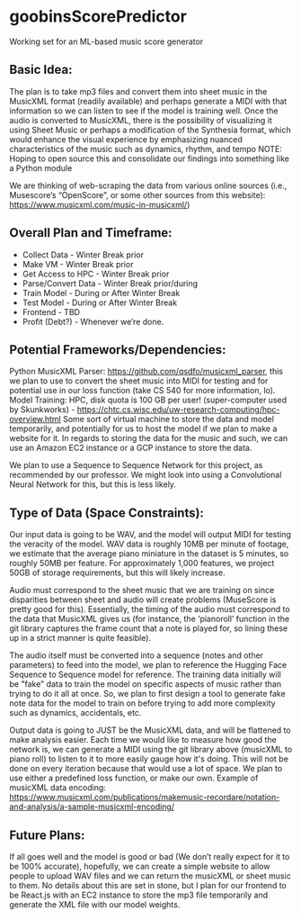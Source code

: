 # goobinsScorePredictor
Working set for an ML-based music score generator

## Basic Idea:
The plan is to take mp3 files and convert them into sheet music in the MusicXML format (readily available) and perhaps generate a MIDI with that information so we can listen to see if the model is training well.
Once the audio is converted to MusicXML, there is the possibility of visualizing it using Sheet Music or perhaps a modification of the Synthesia format, which would enhance the visual experience by emphasizing nuanced characteristics of the music such as dynamics, rhythm, and tempo
NOTE: Hoping to open source this and consolidate our findings into something like a Python module

We are thinking of web-scraping the data from various online sources (i.e., Musescore’s “OpenScore”, or some other sources from this website): https://www.musicxml.com/music-in-musicxml/)

## Overall Plan and Timeframe:
- Collect Data - Winter Break prior
- Make VM - Winter Break prior
- Get Access to HPC - Winter Break prior
- Parse/Convert Data - Winter Break prior/during
- Train Model - During or After Winter Break
- Test Model - During or After Winter Break
- Frontend - TBD
- Profit (Debt?) - Whenever we’re done.

## Potential Frameworks/Dependencies:
Python MusicXML Parser: https://github.com/qsdfo/musicxml_parser, this we plan to use to convert the sheet music into MIDI for testing and for potential use in our loss function (take CS 540 for more information, lo).
Model Training: HPC, disk quota is 100 GB per user! (super-computer used by Skunkworks) - https://chtc.cs.wisc.edu/uw-research-computing/hpc-overview.html 
Some sort of virtual machine to store the data and model temporarily, and potentially for us to host the model if we plan to make a website for it. In regards to storing the data for the music and such, we can use an Amazon EC2 instance or a GCP instance to store the data.

We plan to use a Sequence to Sequence Network for this project, as recommended by our professor. We might look into using a Convolutional Neural Network for this, but this is less likely.

## Type of Data (Space Constraints):
Our input data is going to be WAV, and the model will output MIDI for testing the veracity of the model.
WAV data is roughly 10MB per minute of footage, we estimate that the average piano miniature in the dataset is 5 minutes, so roughly 50MB per feature.  For approximately 1,000 features, we project 50GB of storage requirements, but this will likely increase.

Audio must correspond to the sheet music that we are training on since disparities between sheet and audio will create problems (MuseScore is pretty good for this).  Essentially, the timing of the audio must correspond to the data that MusicXML gives us (for instance, the ‘pianoroll’ function in the git library captures the frame count that a note is played for, so lining these up in a strict manner is quite feasible).

The audio itself must be converted into a sequence (notes and other parameters) to feed into the model, we plan to reference the Hugging Face Sequence to Sequence model for reference. The training data initially will be "fake" data to train the model on specific aspects of music rather than trying to do it all at once. So, we plan to first design a tool to generate fake note data for the model to train on before trying to add more complexity such as dynamics, accidentals, etc.

Output data is going to JUST be the MusicXML data, and will be flattened to make analysis easier. Each time we would like to measure how good the network is, we can generate a MIDI using the git library above (musicXML to piano roll) to listen to it to more easily gauge how it's doing. This will not be done on every iteration because that would use a lot of space. We plan to use either a predefined loss function, or make our own.
Example of musicXML data encoding: https://www.musicxml.com/publications/makemusic-recordare/notation-and-analysis/a-sample-musicxml-encoding/ 

## Future Plans:
If all goes well and the model is good or bad (We don’t really expect for it to be 100% accurate), hopefully, we can create a simple website to allow people to upload WAV files and we can return the musicXML or sheet music to them. No details about this are set in stone, but I plan for our frontend to be React.js with an EC2 instance to store the mp3 file temporarily and generate the XML file with our model weights. 
